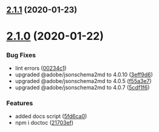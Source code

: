 ## [2.1.1](https://github.com/axa-ch/json-logic-js/compare/v2.1.0...v2.1.1) (2020-01-23)

# [2.1.0](https://github.com/axa-ch/json-logic-js/compare/v2.0.1...v2.1.0) (2020-01-22)


### Bug Fixes

* lint errors ([00234c1](https://github.com/axa-ch/json-logic-js/commit/00234c12aa403ff0824d6f6a5d380fcbd3e842a6))
* upgraded @adobe/jsonschema2md to 4.0.10 ([3eff9d6](https://github.com/axa-ch/json-logic-js/commit/3eff9d6d72a08b66345ff0f1ffb888b13da58ae0))
* upgraded @adobe/jsonschema2md to 4.0.5 ([f55a3e7](https://github.com/axa-ch/json-logic-js/commit/f55a3e7d5fe3ba249aea4317f5a8d5a24d245505))
* upgraded @adobe/jsonschema2md to 4.0.7 ([5cdf1f6](https://github.com/axa-ch/json-logic-js/commit/5cdf1f64789b1cda054d219624135ef82886275d))


### Features

* added docs script ([5fd6ca0](https://github.com/axa-ch/json-logic-js/commit/5fd6ca0e8c0e36cf113bd273a193c13aa98b6bc4))
* npm i doctoc ([21703ef](https://github.com/axa-ch/json-logic-js/commit/21703efe6b4c916fae5b0b5bce350b0a3791f89b))

